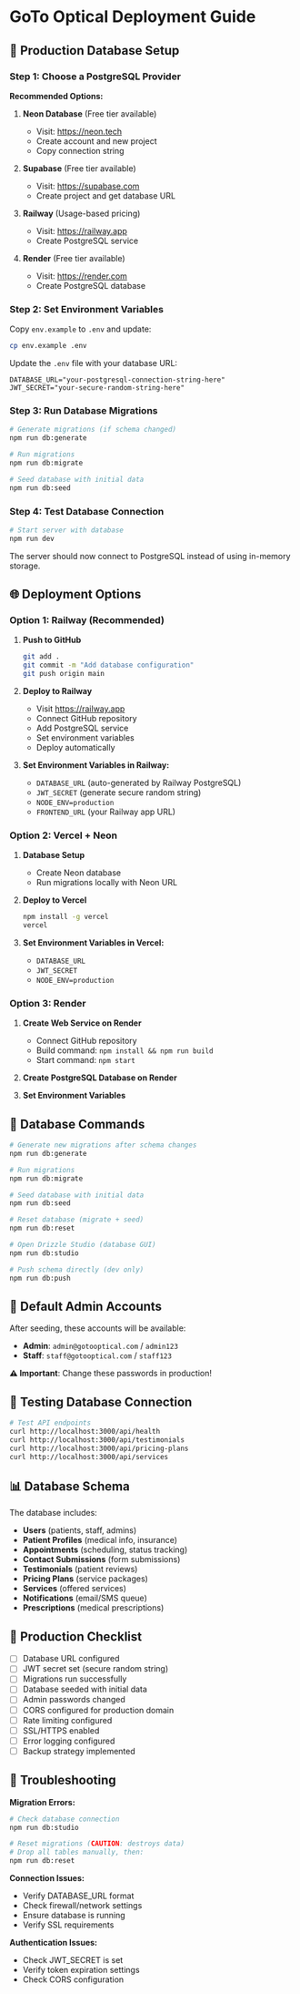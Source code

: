 # GoTo Optical Deployment Guide

## 🚀 Production Database Setup

### Step 1: Choose a PostgreSQL Provider

**Recommended Options:**

1. **Neon Database** (Free tier available)
   - Visit: https://neon.tech
   - Create account and new project
   - Copy connection string

2. **Supabase** (Free tier available)
   - Visit: https://supabase.com
   - Create project and get database URL

3. **Railway** (Usage-based pricing)
   - Visit: https://railway.app
   - Create PostgreSQL service

4. **Render** (Free tier available)
   - Visit: https://render.com
   - Create PostgreSQL database

### Step 2: Set Environment Variables

Copy `env.example` to `.env` and update:

```bash
cp env.example .env
```

Update the `.env` file with your database URL:

```env
DATABASE_URL="your-postgresql-connection-string-here"
JWT_SECRET="your-secure-random-string-here"
```

### Step 3: Run Database Migrations

```bash
# Generate migrations (if schema changed)
npm run db:generate

# Run migrations
npm run db:migrate

# Seed database with initial data
npm run db:seed
```

### Step 4: Test Database Connection

```bash
# Start server with database
npm run dev
```

The server should now connect to PostgreSQL instead of using in-memory storage.

## 🌐 Deployment Options

### Option 1: Railway (Recommended)

1. **Push to GitHub**
   ```bash
   git add .
   git commit -m "Add database configuration"
   git push origin main
   ```

2. **Deploy to Railway**
   - Visit https://railway.app
   - Connect GitHub repository
   - Add PostgreSQL service
   - Set environment variables
   - Deploy automatically

3. **Set Environment Variables in Railway:**
   - `DATABASE_URL` (auto-generated by Railway PostgreSQL)
   - `JWT_SECRET` (generate secure random string)
   - `NODE_ENV=production`
   - `FRONTEND_URL` (your Railway app URL)

### Option 2: Vercel + Neon

1. **Database Setup**
   - Create Neon database
   - Run migrations locally with Neon URL

2. **Deploy to Vercel**
   ```bash
   npm install -g vercel
   vercel
   ```

3. **Set Environment Variables in Vercel:**
   - `DATABASE_URL`
   - `JWT_SECRET`
   - `NODE_ENV=production`

### Option 3: Render

1. **Create Web Service on Render**
   - Connect GitHub repository
   - Build command: `npm install && npm run build`
   - Start command: `npm start`

2. **Create PostgreSQL Database on Render**

3. **Set Environment Variables**

## 🔧 Database Commands

```bash
# Generate new migrations after schema changes
npm run db:generate

# Run migrations
npm run db:migrate

# Seed database with initial data
npm run db:seed

# Reset database (migrate + seed)
npm run db:reset

# Open Drizzle Studio (database GUI)
npm run db:studio

# Push schema directly (dev only)
npm run db:push
```

## 🔐 Default Admin Accounts

After seeding, these accounts will be available:

- **Admin**: `admin@gotooptical.com` / `admin123`
- **Staff**: `staff@gotooptical.com` / `staff123`

**⚠️ Important**: Change these passwords in production!

## 🧪 Testing Database Connection

```bash
# Test API endpoints
curl http://localhost:3000/api/health
curl http://localhost:3000/api/testimonials
curl http://localhost:3000/api/pricing-plans
curl http://localhost:3000/api/services
```

## 📊 Database Schema

The database includes:
- **Users** (patients, staff, admins)
- **Patient Profiles** (medical info, insurance)
- **Appointments** (scheduling, status tracking)
- **Contact Submissions** (form submissions)
- **Testimonials** (patient reviews)
- **Pricing Plans** (service packages)
- **Services** (offered services)
- **Notifications** (email/SMS queue)
- **Prescriptions** (medical prescriptions)

## 🔄 Production Checklist

- [ ] Database URL configured
- [ ] JWT secret set (secure random string)
- [ ] Migrations run successfully
- [ ] Database seeded with initial data
- [ ] Admin passwords changed
- [ ] CORS configured for production domain
- [ ] Rate limiting configured
- [ ] SSL/HTTPS enabled
- [ ] Error logging configured
- [ ] Backup strategy implemented

## 🐛 Troubleshooting

**Migration Errors:**
```bash
# Check database connection
npm run db:studio

# Reset migrations (CAUTION: destroys data)
# Drop all tables manually, then:
npm run db:reset
```

**Connection Issues:**
- Verify DATABASE_URL format
- Check firewall/network settings
- Ensure database is running
- Verify SSL requirements

**Authentication Issues:**
- Check JWT_SECRET is set
- Verify token expiration settings
- Check CORS configuration
